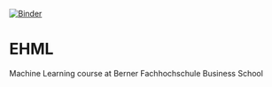 [![Binder](https://mybinder.org/badge_logo.svg)](https://mybinder.org/v2/gh/guiwitz/EHML/main)

# EHML
Machine Learning course at Berner Fachhochschule Business School
